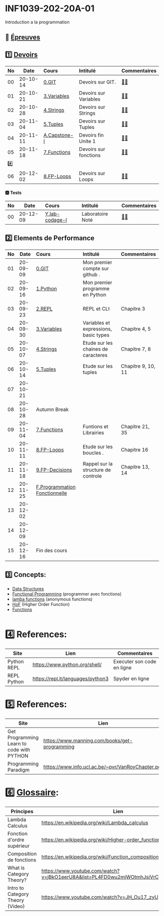 # INF1039-202-20A-01

Introduction a la programmation

## :date: [Épreuves](.epreuves)

## :one: [Devoirs](Devoirs)

|No| Date   | Cours                         | Intitulé               |  Commentaires                                       |
|--|--------|:------------------------------|:-----------------------|:----------------------------------------------------|
|00|20-10-14|[0.GIT](0.GIT)                 | Devoirs sur GIT.       | [:student:](.scripts/Participation.md)              |
|01|20-10-21|[3.Variables](3.Variables)     | Devoirs sur Variables  | [:student:](3.Variables/.scripts/Participation.md)  |
|02|20-10-28|[4.Strings](4.Strings)         | Devoirs sur Strings    | [:student:](4.Strings/.scripts/Participation.md)    |
|03|20-11-04|[5.Tuples](5.Tuples)           | Devoirs sur Tuples     | [:student:](5.Tuples/.scripts/Participation.md)     |
|04|20-11-11|[A.Capstone-I](A.Capstone-I)   | Devoirs fin Unite 1    | [:student:](A.Capstone-I/.scripts/Participation.md) |
|05|20-11-18|[7.Functions](7.Functions)     | Devoirs sur fonctions  | [:student:](7.Functions/.scripts/Participation.md)  |
|:hash:|        |                            |                        |                                                     |
|06|20-12-02|[8.FP-Loops](8.FP-Loops)       | Devoirs sur Loops      | [:student:](8.FP-Loops/.scripts/Participation.md)   |

#### :a: Tests

|No| Date   | Cours                           | Intitulé               |  Commentaires                                          |
|--|--------|:--------------------------------|:-----------------------|:-------------------------------------------------------|
|00|20-12-09|[Y.lab-codage-I](Y.lab-codage-I) | Laboratoire Noté       | [:student:](Y.lab-codage-I/.scripts/Participation.md)  |


## :two: Elements de Performance

|No| Date   | Cours                                          | Intitulé                                |  Commentaires     |
|--|--------|:-----------------------------------------------|:----------------------------------------|:------------------|
|01|20-09-09|[0.GIT](0.GIT#Participation)                    | Mon premier compte sur github .         |                   |
|02|20-09-16|[1.Python](1.Python)                            | Mon premier programme en Python         |                   |
|03|20-09-23|[2.REPL](2.REPL)                                | REPL et CLI                             | Chapitre 3        |
|04|20-09-30|[3.Variables](3.Variables)                      | Variables et expressions, basic types   | Chapitre 4, 5     |
|05|20-10-07|[4.Strings](4.Strings)                          | Etude sur les chaines de caracteres     | Chapitre 7, 8     |
|06|20-10-14|[5.Tuples](5.Tuples)                            | Etude sur les tuples                    | Chapitre 9, 10, 11|
|07|20-10-21|                                                |                                         |                   |
|08|20-10-28| Autumn Break                                   |                                         |                   |
|09|20-11-04|[7.Functions](7.Functions)                      | Funtions et Librairies                  | Chapitre 21, 35   |
|10|20-11-11|[8.FP-Loops](8.FP-Loops)                        | Etude sur les boucles .                 | Chapitre 16       |
|11|20-11-18|[9.FP-Decisions](9.FP-Decisions)                | Rappel sur la structure de controle     | Chapitre 13, 14   |
|12|20-11-25|[F.Programmation Fonctionnelle](F.FP)           |                                         |                   |
|13|20-12-02|                                                |                                         |                   |
|14|20-12-09|                                                |                                         |                   |
|15|20-12-16| Fin des cours                                  |                                         |                   |

## :three: Concepts:

- [Data Structures](https://docs.python.org/3/tutorial/datastructures.html)
- [Functional Programming](F.FP) (programmer avec fonctions)
- [lamba functions](F.FP#m-anonymous-functions) (anonymous functions)
- [HoF](F.FP#m-hof-higher-order-function) (Higher Order Function)
- [Functions](https://docs.python.org/3/library/functions.html)

```
```

# :four: References:

|Site                                      | Lien                                         |  Commentaires                |
|------------------------------------------|----------------------------------------------|------------------------------|
| Python REPL                              |  https://www.python.org/shell/               |  Executer son code en ligne  |
| REPL Python                              |  https://repl.it/languages/python3           |  Spyder en ligne             |



# :five: References:

|Site                                       | Lien                                          |  Commentaires    |
|-------------------------------------------|-----------------------------------------------|------------------|
| Get Programming Learn to code with PYTHON | https://www.manning.com/books/get-programming | :ledger: Book    |
| Programming Paradigm                      | https://www.info.ucl.ac.be/~pvr/VanRoyChapter.pdf | |


# :six: [Glossaire](https://docs.scala-lang.org/glossary/):

| Principes                       | Lien                                               |
|---------------------------------|----------------------------------------------------|
| Lambda Calculus                 |https://en.wikipedia.org/wiki/Lambda_calculus       |
| Fonction d'ordre supérieur      |https://en.wikipedia.org/wiki/Higher-order_function |
| Composition de fonctions        |https://en.wikipedia.org/wiki/Function_composition  |
| What is Category Theory?        |https://www.youtube.com/watch?v=jBkO1eerU8A&list=PL4FD0wu2mjWOtmhJsiVrCpzOAk42uhdz8|
| Intro to Category Theory (Video)|https://www.youtube.com/watch?v=JH_Ou17_zyU         |

